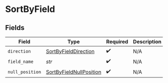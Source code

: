 # SortByField


## Fields

| Field                                                                     | Type                                                                      | Required                                                                  | Description                                                               |
| ------------------------------------------------------------------------- | ------------------------------------------------------------------------- | ------------------------------------------------------------------------- | ------------------------------------------------------------------------- |
| `direction`                                                               | [SortByFieldDirection](../../models/shared/sortbyfielddirection.md)       | :heavy_check_mark:                                                        | N/A                                                                       |
| `field_name`                                                              | *str*                                                                     | :heavy_check_mark:                                                        | N/A                                                                       |
| `null_position`                                                           | [SortByFieldNullPosition](../../models/shared/sortbyfieldnullposition.md) | :heavy_check_mark:                                                        | N/A                                                                       |